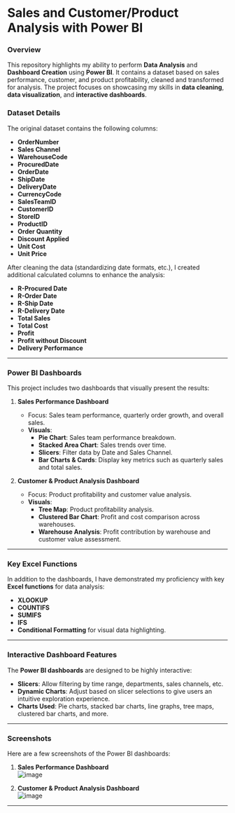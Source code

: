 # **Sales and Customer/Product Analysis with Power BI**

### **Overview**
This repository highlights my ability to perform **Data Analysis** and **Dashboard Creation** using **Power BI**. It contains a dataset based on sales performance, customer, and product profitability, cleaned and transformed for analysis. The project focuses on showcasing my skills in **data cleaning**, **data visualization**, and **interactive dashboards**.

### **Dataset Details**
The original dataset contains the following columns:
- **OrderNumber**
- **Sales Channel**
- **WarehouseCode**
- **ProcuredDate**
- **OrderDate**
- **ShipDate**
- **DeliveryDate**
- **CurrencyCode**
- **SalesTeamID**
- **CustomerID**
- **StoreID**
- **ProductID**
- **Order Quantity**
- **Discount Applied**
- **Unit Cost**
- **Unit Price**

After cleaning the data (standardizing date formats, etc.), I created additional calculated columns to enhance the analysis:
- **R-Procured Date**
- **R-Order Date**
- **R-Ship Date**
- **R-Delivery Date**
- **Total Sales**
- **Total Cost**
- **Profit**
- **Profit without Discount**
- **Delivery Performance**

---

### **Power BI Dashboards**

This project includes two dashboards that visually present the results:

1. **Sales Performance Dashboard**
   - Focus: Sales team performance, quarterly order growth, and overall sales.
   - **Visuals**:
     - **Pie Chart**: Sales team performance breakdown.
     - **Stacked Area Chart**: Sales trends over time.
     - **Slicers**: Filter data by Date and Sales Channel.
     - **Bar Charts & Cards**: Display key metrics such as quarterly sales and total sales.

2. **Customer & Product Analysis Dashboard**
   - Focus: Product profitability and customer value analysis.
   - **Visuals**:
     - **Tree Map**: Product profitability analysis.
     - **Clustered Bar Chart**: Profit and cost comparison across warehouses.
     - **Warehouse Analysis**: Profit contribution by warehouse and customer value assessment.

---

### **Key Excel Functions**
In addition to the dashboards, I have demonstrated my proficiency with key **Excel functions** for data analysis:
- **XLOOKUP**
- **COUNTIFS**
- **SUMIFS**
- **IFS**
- **Conditional Formatting** for visual data highlighting.

---

### **Interactive Dashboard Features**
The **Power BI dashboards** are designed to be highly interactive:
- **Slicers**: Allow filtering by time range, departments, sales channels, etc.
- **Dynamic Charts**: Adjust based on slicer selections to give users an intuitive exploration experience.
- **Charts Used**: Pie charts, stacked bar charts, line graphs, tree maps, clustered bar charts, and more.

---

### **Screenshots**
Here are a few screenshots of the Power BI dashboards:

1. **Sales Performance Dashboard**  
![image](https://github.com/user-attachments/assets/fabfb747-3853-4460-94e9-50e8f28d1b7e)


2. **Customer & Product Analysis Dashboard**  
![image](https://github.com/user-attachments/assets/32d4e77d-4c79-4577-9f85-e35d86873387)


---

